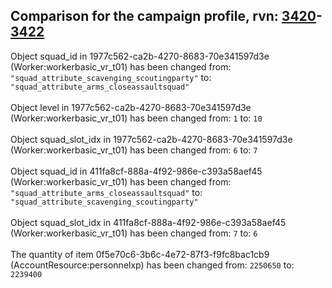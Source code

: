 ## Comparison for the campaign profile, rvn: [3420](https://github.com/PRO100KatYT/FortniteProfileRevisions/tree/main/profiles/campaign/3420%20campaign.json)-[3422](https://github.com/PRO100KatYT/FortniteProfileRevisions/tree/main/profiles/campaign/3422%20campaign.json)

Object squad_id in 1977c562-ca2b-4270-8683-70e341597d3e (Worker:workerbasic_vr_t01) has been changed from: `"squad_attribute_scavenging_scoutingparty"` to: `"squad_attribute_arms_closeassaultsquad"`
<br><br>
Object level in 1977c562-ca2b-4270-8683-70e341597d3e (Worker:workerbasic_vr_t01) has been changed from: `1` to: `10`
<br><br>
Object squad_slot_idx in 1977c562-ca2b-4270-8683-70e341597d3e (Worker:workerbasic_vr_t01) has been changed from: `6` to: `7`
<br><br>
Object squad_id in 411fa8cf-888a-4f92-986e-c393a58aef45 (Worker:workerbasic_vr_t01) has been changed from: `"squad_attribute_arms_closeassaultsquad"` to: `"squad_attribute_scavenging_scoutingparty"`
<br><br>
Object squad_slot_idx in 411fa8cf-888a-4f92-986e-c393a58aef45 (Worker:workerbasic_vr_t01) has been changed from: `7` to: `6`
<br><br>
The quantity of item 0f5e70c6-3b6c-4e72-87f3-f9fc8bac1cb9 (AccountResource:personnelxp) has been changed from: `2250650` to: `2239400`
<br><br>
